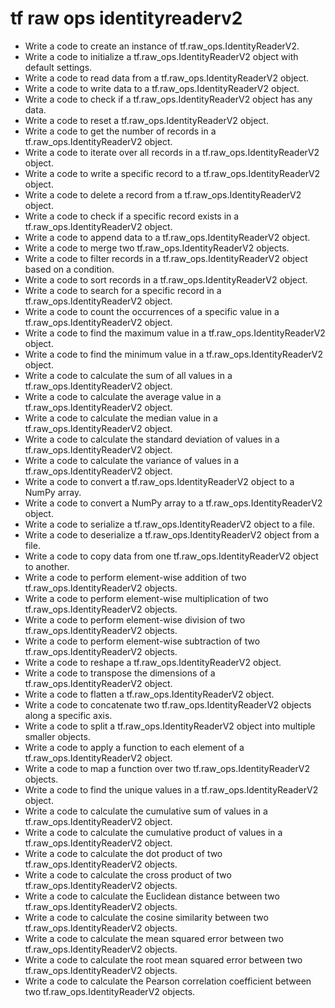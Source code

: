 # tf raw ops identityreaderv2

- Write a code to create an instance of tf.raw_ops.IdentityReaderV2.
- Write a code to initialize a tf.raw_ops.IdentityReaderV2 object with default settings.
- Write a code to read data from a tf.raw_ops.IdentityReaderV2 object.
- Write a code to write data to a tf.raw_ops.IdentityReaderV2 object.
- Write a code to check if a tf.raw_ops.IdentityReaderV2 object has any data.
- Write a code to reset a tf.raw_ops.IdentityReaderV2 object.
- Write a code to get the number of records in a tf.raw_ops.IdentityReaderV2 object.
- Write a code to iterate over all records in a tf.raw_ops.IdentityReaderV2 object.
- Write a code to write a specific record to a tf.raw_ops.IdentityReaderV2 object.
- Write a code to delete a record from a tf.raw_ops.IdentityReaderV2 object.
- Write a code to check if a specific record exists in a tf.raw_ops.IdentityReaderV2 object.
- Write a code to append data to a tf.raw_ops.IdentityReaderV2 object.
- Write a code to merge two tf.raw_ops.IdentityReaderV2 objects.
- Write a code to filter records in a tf.raw_ops.IdentityReaderV2 object based on a condition.
- Write a code to sort records in a tf.raw_ops.IdentityReaderV2 object.
- Write a code to search for a specific record in a tf.raw_ops.IdentityReaderV2 object.
- Write a code to count the occurrences of a specific value in a tf.raw_ops.IdentityReaderV2 object.
- Write a code to find the maximum value in a tf.raw_ops.IdentityReaderV2 object.
- Write a code to find the minimum value in a tf.raw_ops.IdentityReaderV2 object.
- Write a code to calculate the sum of all values in a tf.raw_ops.IdentityReaderV2 object.
- Write a code to calculate the average value in a tf.raw_ops.IdentityReaderV2 object.
- Write a code to calculate the median value in a tf.raw_ops.IdentityReaderV2 object.
- Write a code to calculate the standard deviation of values in a tf.raw_ops.IdentityReaderV2 object.
- Write a code to calculate the variance of values in a tf.raw_ops.IdentityReaderV2 object.
- Write a code to convert a tf.raw_ops.IdentityReaderV2 object to a NumPy array.
- Write a code to convert a NumPy array to a tf.raw_ops.IdentityReaderV2 object.
- Write a code to serialize a tf.raw_ops.IdentityReaderV2 object to a file.
- Write a code to deserialize a tf.raw_ops.IdentityReaderV2 object from a file.
- Write a code to copy data from one tf.raw_ops.IdentityReaderV2 object to another.
- Write a code to perform element-wise addition of two tf.raw_ops.IdentityReaderV2 objects.
- Write a code to perform element-wise multiplication of two tf.raw_ops.IdentityReaderV2 objects.
- Write a code to perform element-wise division of two tf.raw_ops.IdentityReaderV2 objects.
- Write a code to perform element-wise subtraction of two tf.raw_ops.IdentityReaderV2 objects.
- Write a code to reshape a tf.raw_ops.IdentityReaderV2 object.
- Write a code to transpose the dimensions of a tf.raw_ops.IdentityReaderV2 object.
- Write a code to flatten a tf.raw_ops.IdentityReaderV2 object.
- Write a code to concatenate two tf.raw_ops.IdentityReaderV2 objects along a specific axis.
- Write a code to split a tf.raw_ops.IdentityReaderV2 object into multiple smaller objects.
- Write a code to apply a function to each element of a tf.raw_ops.IdentityReaderV2 object.
- Write a code to map a function over two tf.raw_ops.IdentityReaderV2 objects.
- Write a code to find the unique values in a tf.raw_ops.IdentityReaderV2 object.
- Write a code to calculate the cumulative sum of values in a tf.raw_ops.IdentityReaderV2 object.
- Write a code to calculate the cumulative product of values in a tf.raw_ops.IdentityReaderV2 object.
- Write a code to calculate the dot product of two tf.raw_ops.IdentityReaderV2 objects.
- Write a code to calculate the cross product of two tf.raw_ops.IdentityReaderV2 objects.
- Write a code to calculate the Euclidean distance between two tf.raw_ops.IdentityReaderV2 objects.
- Write a code to calculate the cosine similarity between two tf.raw_ops.IdentityReaderV2 objects.
- Write a code to calculate the mean squared error between two tf.raw_ops.IdentityReaderV2 objects.
- Write a code to calculate the root mean squared error between two tf.raw_ops.IdentityReaderV2 objects.
- Write a code to calculate the Pearson correlation coefficient between two tf.raw_ops.IdentityReaderV2 objects.